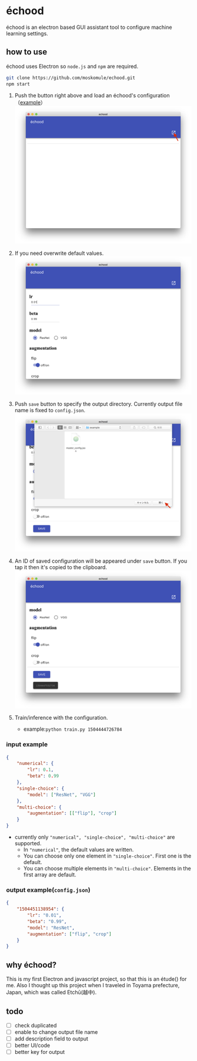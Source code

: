 # échood

échood is an electron based GUI assistant tool to configure machine learning settings.

## how to use

échood uses Electron so `node.js` and `npm` are required.

```bash
git clone https://github.com/moskomule/echood.git
npm start
```

1. Push the button right above and load an échood's configuration（[example](example/config/master_config.json)）
    ![](doc/img/start.png)

2. If you need overwrite default values.
![](doc/img/loaded.png)

3. Push `save` button to specify the output directory. Currently output file name is fixed to `config.json`.
![](doc/img/saving.png)

4. An ID of saved configuration will be appeared under `save` button. If you tap it then it's copied to the clipboard.
![](doc/img/saved.png)

5. Train/inference with the configuration.
    + example:`python train.py 1504444726784`

### input example

```json
{
    "numerical": {
        "lr": 0.1,
        "beta": 0.99
    },
    "single-choice": {
        "model": ["ResNet", "VGG"]
    },
    "multi-choice": {
        "augmentation": [["flip"], "crop"]
    }
}
```

* currently only `"numerical", "single-choice", "multi-choice"` are supported.
    + In `"numerical"`, the default values are written.
    + You can choose only one element in `"single-choice"`. First one is the default.
    + You can choose multiple elements in `"multi-choice"`. Elements in the first array are default.

### output example(`config.json`)

```json
{
    "1504451138954": {
        "lr": "0.01",
        "beta": "0.99",
        "model": "ResNet",
        "augmentation": ["flip", "crop"]
    }
}
```

## why échood?

This is my first Electron and javascript project, so that this is an étude() for me. Also I thought up this project when I traveled in Toyama prefecture, Japan, which was called Etchū(越中).

## todo

- [ ] check duplicated
- [ ] enable to change output file name
- [ ] add description field to output
- [ ] better UI/code
- [ ] better key for output
